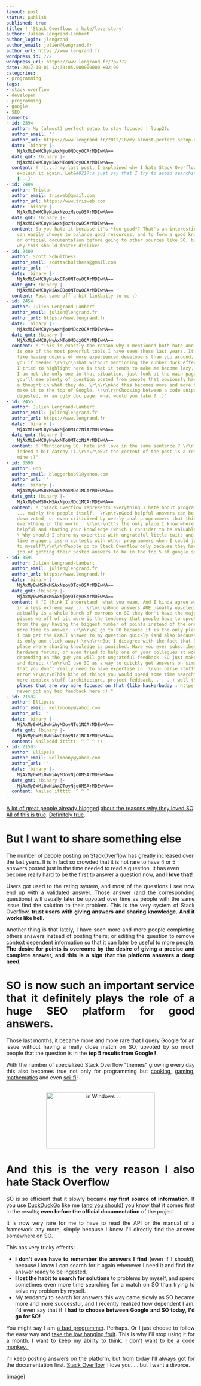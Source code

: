 ```yaml
---
layout: post
status: publish
published: true
title: ! 'Stack Overflow: a hate/love story'
author: Julien Lengrand-Lambert
author_login: jlengrand
author_email: julien@lengrand.fr
author_url: https://www.lengrand.fr
wordpress_id: 772
wordpress_url: https://www.lengrand.fr/?p=772
date: 2012-10-01 12:39:05.000000000 +02:00
categories:
- programming
tags:
- stack overflow
- developer
- programming
- google
- SEO
comments:
- id: 2394
  author: My (almost) perfect setup to stay focused | loup2fu
  author_email: ''
  author_url: https://www.lengrand.fr/2012/10/my-almost-perfect-setup-to-stay-focused/
  date: !binary |-
    MjAxMi0xMC0yNiAxMjo0NDoyOCArMDIwMA==
  date_gmt: !binary |-
    MjAxMi0xMC0yNiAxMTo0NDoyOCArMDIwMA==
  content: ! '[...] my last post, I explained why I hate Stack Overflow, so I won&#8217;t
    explain it again. Let&#8217;s just say that I try to avoid searching for answers
    [...]'
- id: 2404
  author: Tristan
  author_email: trisweb@gmail.com
  author_url: https://www.trisweb.com
  date: !binary |-
    MjAxMi0xMC0yNiAxNzozMzowOSArMDIwMA==
  date_gmt: !binary |-
    MjAxMi0xMC0yNiAxNjozMzowOSArMDIwMA==
  content: So you hate it because it's *too good*? That's an interesting reason. You
    can easily choose to balance good resources, and to form a good knowledge based
    on official documentation before going to other sources like SO, but I don't know
    why this should foster dislike!
- id: 2409
  author: Scott Schulthess
  author_email: scottschulthess@gmail.com
  author_url: ''
  date: !binary |-
    MjAxMi0xMC0yNiAxOTo0NTowOCArMDIwMA==
  date_gmt: !binary |-
    MjAxMi0xMC0yNiAxODo0NTowOCArMDIwMA==
  content: Post came off a bit linkbaity to me :)
- id: 2454
  author: Julien Lengrand-Lambert
  author_email: julien@lengrand.fr
  author_url: https://www.lengrand.fr
  date: !binary |-
    MjAxMi0xMC0yNyAxMjo0MDozOCArMDIwMA==
  date_gmt: !binary |-
    MjAxMi0xMC0yNyAxMTo0MDozOCArMDIwMA==
  content: ! "This is exactly the reason why I mentioned both hate and love :). \r\n\r\nSO
    is one of the most powerful tools I have seen those last years. It is basically
    like having dozens of more experienced developers than you around, ready to help
    you if needed.\r\n\r\nThat without mentioning the rubber duck effect (https://www.codinghorror.com/blog/2012/03/rubber-duck-problem-solving.html)\r\n\r\nWhat
    I tried to highlight here is that it tends to make me become lazy. And I think
    I am not the only one in that situation, just look at the main page of SO and
    you'll see plenty of question posted from people that obviously haven't given
    a thought in what they do. \r\n\r\nAnd this becomes more and more true as SO questions
    make it to the top of Google. \r\n\r\nChoosing between a code snippet directly
    digested, or an ugly doc page; what would you take ? :)"
- id: 2455
  author: Julien Lengrand-Lambert
  author_email: julien@lengrand.fr
  author_url: https://www.lengrand.fr
  date: !binary |-
    MjAxMi0xMC0yNyAxMjo0MTozNiArMDIwMA==
  date_gmt: !binary |-
    MjAxMi0xMC0yNyAxMTo0MTozNiArMDIwMA==
  content: ! "Mentioning SO, hate and love in the same sentence ? \r\nThe title is
    indeed a bit catchy :).\r\n\r\nBut the content of the post is a real concern of
    mine ;)"
- id: 3590
  author: Bob
  author_email: bloggerbob91@yahoo.com
  author_url: ''
  date: !binary |-
    MjAxMy0wMS0xMSAxNzoxMDo1MCArMDEwMA==
  date_gmt: !binary |-
    MjAxMy0wMS0xMSAxNjoxMDo1MCArMDEwMA==
  content: ! "Stack Overflow represents everything I hate about programming in general
    ... mainly the people itself.  \r\n\r\nGood helpful answers can be 'not' upvoted,
    down voted, or even criticized by overly-anal programmers that think they know
    everything in the world.  \r\n\r\nIt's the only place I know where trying to be
    helpful and sharing your knowledge (which I consider to be valuable) can go punished.
    \ Why should I share my expertise with ungrateful little twits and at the same
    time engage p-iss-n contests with other programmers when I could just keep it
    to myself?\r\n\r\nPeople go to Stack Overflow only because they have done a great
    job of getting their posted answers to be in the top 5 of google searches."
- id: 3591
  author: Julien Lengrand-Lambert
  author_email: julien@lengrand.fr
  author_url: https://www.lengrand.fr
  date: !binary |-
    MjAxMy0wMS0xMSAxNzoyOToyOSArMDEwMA==
  date_gmt: !binary |-
    MjAxMy0wMS0xMSAxNjoyOToyOSArMDEwMA==
  content: ! "I think I understand  what you mean. And I kinda agree with you, but
    in a less extreme way :). \r\n\r\nGood answers ARE usually upvoted, and if there
    actually is a whole bunch of morrons on SO they don't have the majority yet .\r\nWhat
    pisses me off of bit more is the tendency that people have to upvote the answer
    from the guy having the biggest number of points instead of the one that took
    more time to answer. \r\n\r\nI go to SO because it is the only place indeed where
    i can get the EXACT answer to my question quickly (and also because I know it
    is only one click away).\r\n\r\nBut I disagree with the fact that SO is the only
    place where sharing knowledge is punished. Have you ever subscribed to Linux forums,
    hardware forums, or even tried to help one of your collegues at work? \r\nI mean,
    depending on the guy you will get ungrateful feedback. SO just makes it more public
    and direct.\r\n\r\nI use SO as a way to quickly get answers on simple question
    that you don't really need to have expertise in :\r\n- parse stuff\r\n- eclipse
    error \r\n\r\nThis kind of things you would spend some time searching in the docs.\r\n\r\nFor
    more complex stuff (architecture, project feddback, . . . ) well there are other
    places that are way more focused on that (like hackerbuddy : https://hackerbuddy.com/).\r\nI
    never got any bad feedback here :)."
- id: 21502
  author: Ellipsis
  author_email: kellmoony@yahoo.com
  author_url: ''
  date: !binary |-
    MjAxMy0xMi0wNiAyMDoyNTo1NCArMDEwMA==
  date_gmt: !binary |-
    MjAxMy0xMi0wNiAxOToyNTo1NCArMDEwMA==
  content: Naileddd ittttt  ^ ^ ^ !!
- id: 21503
  author: Ellipsis
  author_email: kellmoony@yahoo.com
  author_url: ''
  date: !binary |-
    MjAxMy0xMi0wNiAyMDoyNjo0MSArMDEwMA==
  date_gmt: !binary |-
    MjAxMy0xMi0wNiAxOToyNjo0MSArMDEwMA==
  content: Nailed ittttt  ^ ^ ^
---
```

<p style="text-align: justify;"><a title="stack overflow" href="https://www.codinghorror.com/blog/2011/10/the-gamification.html" target="_blank">A lot of great people already blogged</a> <a title="jeff atwood anti social" href="https://www.codinghorror.com/blog/2011/12/building-social-software-for-the-anti-social.html" target="_blank">about the reasons why they loved SO</a>.<a title="love stack overflow" href="https://www.littlehart.net/atthekeyboard/2009/11/03/why-i-love-stack-overflow/" target="_blank"> All of this is true</a>. <a title="hate SO" href="https://mikeongis.wordpress.com/2011/10/09/things-i-hate-about-stackoverflow/" target="_blank">Definitely true</a>.</p>

<h1 style="text-align: justify;"><strong>But I want to share something else</strong></h1>
<span style="text-align: justify;">The number of people posting on </span><a style="text-align: justify;" title="Stack Overflow" href="stackoverflow.com" target="_blank">StackOverflow</a><span style="text-align: justify;"> has greatly increased over the last years. It is in fact so crowded that it is not rare to have 4 or 5 answers posted just in the time needed to read a question. It has even become really hard to be the first to answer a question now, and </span><strong style="text-align: justify;">I love that</strong><span style="text-align: justify;">!</span>
<p style="text-align: justify;">Users got used to the rating system, and most of the questions I see now end up with a validated answer. Those answer (and the corresponding questions) will usually later be upvoted over time as people with the same issue find the solution to their problem. This is the very system of Stack Overflow,<strong> trust users with giving answers and sharing knowledge. And it works like hell. </strong></p>
<p style="text-align: justify;"><strong></strong>Another thing is that lately, I have seen more and more people completing others answers instead of posting theirs; or editing the question to remove context dependent information so that it can later be useful to more people. <strong>The desire for points is overcome by the desire of giving a precise and complete answer, and this is a sign that the platform answers a deep need</strong>.</p>

<h1 style="text-align: justify;"><strong>SO is now such an important service that it definitely plays the role of a huge SEO platform for good answers</strong>.</h1>
<p style="text-align: justify;">Those last months, it became more and more rare that I query Google for an issue without having a really close match on SO, upvoted by so much people that the question is in the <strong>top 5 results from Google ! </strong></p>
<p style="text-align: justify;"><strong></strong>With the number of specialized Stack Overflow "themes" growing every day this also becomes true not only for programming but <a title="cooking overflow" href="https://cooking.stackexchange.com/" target="_blank">cooking</a>, <a title="gaming exchange" href="https://gaming.stackexchange.com/" target="_blank">gaming</a>, <a title="math exchange" href="https://math.stackexchange.com/" target="_blank">mathematics</a> and even <a title="scifi exchange" href="https://scifi.stackexchange.com/" target="_blank">sci-fi</a>!</p>

<br>

<center><a href="{{ site.url }}/images/posts/2012/10/StackOverflow.jpg"><img title="Stack Overflow" src="{{ site.url }}/images/posts/2012/10/StackOverflow.jpg" alt="in Windows . ." width="290" height="150" /></a></center>

<h1 style="text-align: justify;"><strong>And this is the very reason I also hate Stack Overflow</strong></h1>
<p style="text-align: justify;"><strong></strong>SO is so efficient that it slowly became <strong>my first source of information</strong>. If you use <a title="ddg" href="https://duckduckgo.com" target="_blank">DuckDuckGo</a> like me (<a title="you should use DDG" href="https://blog.clifreeder.com/blog/2012/02/12/why-i-use-duckduckgo-and-you-should-too/" target="_blank">and you should</a>) you know that it comes first in the results;<strong> even before the official documentation</strong> of the project.</p>
<p style="text-align: justify;">It is now very rare for me to have to read the API or the manual of a framework any more, simply because I know I'll directly find the answer somewhere on SO.</p>
<p style="text-align: justify;">This has very tricky effects:</p>

<ul style="text-align: justify;">
	<li><strong>I don't even have to remember the answers I find</strong> (even if I should), because I know I can search for it again whenever I need it and find the answer ready to be ingested.<strong> </strong></li>
	<li><strong>I lost the habit to search for solutions</strong> to problems by myself, and spend sometimes even more time searching for a match on SO than trying to solve my problem by myself.</li>
	<li>My tendancy to search for answers this way came slowly as SO became more and more successful, and I recently realized how dependent I am. I'd even say that if <strong>I had to choose between Google and SO today, I'd go for SO!</strong></li>
</ul>
<p style="text-align: justify;">You might say I am <a title="programmers before were better" href="https://www.jeremymorgan.com/blog/programming/the-programmers-before-us-were-better/" target="_blank">a bad programmer</a>. Perhaps. Or I just choose to follow the easy way and <a title="programmers before us were better" href="https://www.jeremymorgan.com/blog/programming/the-programmers-before-us-were-better/" target="_blank">take the low hanging fruit</a>. This is why I'll stop using it for a month. I want to keep my ability to think. <a title="please don't learn to code" href="https://www.codinghorror.com/blog/2012/05/please-dont-learn-to-code.html" target="_blank">I don't want to be a code monkey. </a></p>
<p style="text-align: justify;">I'll keep posting answers on the platform, but from today I'll always got for the documentation first. <a title="SO" href="https://stackoverflow.com/" target="_blank">Stack Overflow</a>, I love you. . . but I want a divorce.</p>
<p style="text-align: justify;">[<a title="stack overflow image source" href="https://edn.embarcadero.com/article/29631" target="_blank">image</a>]</p>
<p style="text-align: justify;"></p>
